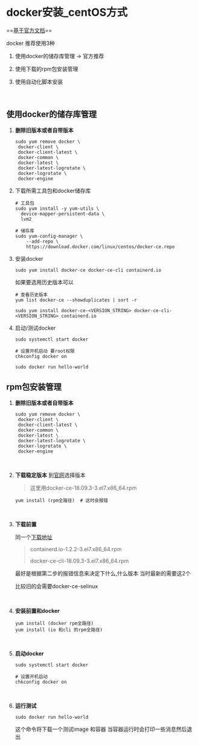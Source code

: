 # docker安装_centOS方式

==[基于官方文档](https://docs.docker.com/install/linux/docker-ce/centos)==

docker 推荐使用3种

1. 使用docker的储存库管理 -> 官方推荐

2. 使用下载的rpm包安装管理

3. 使用自动化脚本安装

   <br>



## 使用docker的储存库管理

1.  **删除旧版本或者自带版本**

    ```shell
    sudo yum remove docker \
     docker-client \
     docker-client-latest \
     docker-common \
     docker-latest \
     docker-latest-logrotate \
     docker-logrotate \
     docker-engine 
    ```

    

2.  下载所需工具包和docker储存库

    ```shell
    # 工具包
    sudo yum install -y yum-utils \
      device-mapper-persistent-data \
      lvm2
      
    # 储存库
    sudo yum-config-manager \
        --add-repo \
        https://download.docker.com/linux/centos/docker-ce.repo
    ```

    

3.  安装docker 

    ```shell
    sudo yum install docker-ce docker-ce-cli containerd.io
    ```

    如果要选用历史版本可以

    ```shell
    # 查看历史版本
    yum list docker-ce --showduplicates | sort -r
    
    sudo yum install docker-ce-<VERSION_STRING> docker-ce-cli-<VERSION_STRING> containerd.io
    ```

    

4.  启动/测试docker 

    ```shell
    sudo systemctl start docker
    
    # 设置开机启动 要root权限
    chkconfig docker on
    
    sudo docker run hello-world
    ```



## rpm包安装管理

1. **删除旧版本或者自带版本**

    ```shell
    sudo yum remove docker \
     docker-client \
     docker-client-latest \
     docker-common \
     docker-latest \
     docker-latest-logrotate \
     docker-logrotate \
     docker-engine 
    ```

    <br>

2. **下载稳定版本**
    到[官网]( https://download.docker.com/linux/centos/7/x86_64/stable/Packages/ )选择版本 

    >   这里用docker-ce-18.09.3-3.el7.x86_64.rpm

    ``` shell
    yum install (rpm全路径)  # 这时会报错
    ```

    <br>

3. **下载前置**

     同一个[下载地址](https://download.docker.com/linux/centos/7/x86_64/stable/Packages/) 

     >   containerd.io-1.2.2-3.el7.x86_64.rpm
     >
     >   docker-ce-cli-18.09.3-3.el7.x86_64.rpm

     最好是根据第二步的报错信息来决定下什么,什么版本 当时最新的需要这2个  

     比较旧的会需要docker-ce-selinux

     <br>

4. **安装前置和docker**
    ```shell
    yum install (docker rpm全路径)
    yum install (io 和cli 的rpm全路径)
    ```

    <br>

5. **启动docker**

    ```shell
    sudo systemctl start docker
    
    # 设置开机启动
    chkconfig docker on
    ```

    <br>

6. **运行测试**

    ```shell
    sudo docker run hello-world
    ```

    这个命令将下载一个测试image 和容器
    当容器运行时会打印一些消息然后退出

